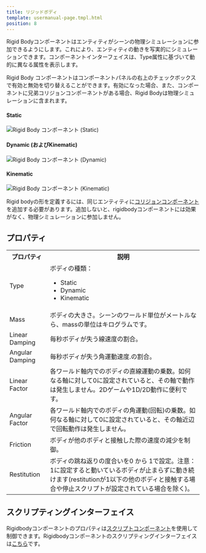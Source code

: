 ```yaml
---
title: リジッドボディ
template: usermanual-page.tmpl.html
position: 8
---
```


Rigid Bodyコンポーネントはエンティティがシーンの物理シミュレーションに参加できるようにします。これにより、エンティティの動きを写実的にシミュレーションできます。コンポーネントインターフェイスは、Type属性に基づいて動的に異なる属性を表示します。

Rigid Body コンポーネントはコンポーネントパネルの右上のチェックボックスで有効と無効を切り替えることができます。有効になった場合、また、コンポーネントに兄弟コリジョンコンポーネントがある場合、Rigid Bodyは物理シミュレーションに含まれます。

#### Static
![Rigid Body コンポーネント (Static)][1]
#### Dynamic (およびKinematic)
![Rigid Body コンポーネント (Dynamic)][2]
#### Kinematic
![Rigid Body コンポーネント (Kinematic)][3]

Rigid bodyの形を定義するには、同じエンティティに[コリジョンコンポーネント][4]を追加する必要があります。追加しないと、rigidbodyコンポーネントには効果がなく、物理シミュレーションに参加しません。

## プロパティ

<table class="table table-striped">
    <col class="property-name"></col>
    <col class="property-description"></col>
    <tr><th>プロパティ</th><th>説明</th></tr>
    <tr><td>Type</td><td>ボディの種類：<br><ul><li>Static</li><li>Dynamic</li><li>Kinematic</li></ul></td></tr>
    <tr><td>Mass</td><td>ボディの大きさ。シーンのワールド単位がメートルなら、massの単位はキログラムです。</td></tr>
    <tr><td>Linear Damping</td><td>毎秒ボディが失う線速度の割合。</td></tr>
    <tr><td>Angular Damping</td><td>毎秒ボディが失う角運動速度.の割合。</td></tr>
    <tr><td>Linear Factor</td><td>各ワールド軸内でのボディの直線運動の乗数。如何なる軸に対して0に設定されていると、その軸で動作は発生しません。2Dゲームや1D/2D動作に便利です。</td></tr>
    <tr><td>Angular Factor</td><td>各ワールド軸内でのボディの角運動(回転)の乗数。如何なる軸に対して0に設定されていると、その軸近辺で回転動作は発生しません。</td></tr>
    <tr><td>Friction</td><td>ボディが他のボディと接触した際の速度の減少を制御。</td></tr>
    <tr><td>Restitution</td><td>ボディの跳ね返りの度合いを0 から 1で設定。注意：1に設定すると動いているボディが止まらずに動き続けます(restitutionが1以下の他のボディと接触する場合や停止スクリプトが設定されている場合を除く)。</td></tr>
</table>

## スクリプティングインターフェイス

Rigidbodyコンポーネントのプロパティは[スクリプトコンポーネント][5]を使用して制御できます。Rigidbodyコンポーネントのスクリプティングインターフェイスは[こちら][6]です。

[1]: /images/user-manual/scenes/components/component-rigid-body-static.png
[2]: /images/user-manual/scenes/components/component-rigid-body-dynamic.png
[3]: /images/user-manual/scenes/components/component-rigid-body-kinematic.png
[4]: /user-manual/packs/components/collision/
[5]: /user-manual/packs/components/script
[6]: /engine/api/stable/symbols/pc.RigidBodyComponent.html


